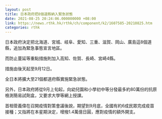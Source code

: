 ```yaml
---
layout: post
title: 日本政府把8個道縣納入緊急狀態
date: 2021-08-25 20:24:06.000000000 +08:00
link: https://news.rthk.hk/rthk/ch/component/k2/1607585-20210825.htm
categories: rthk
---
```


日本政府決定把北海道、宮城、岐阜、愛知、三重、滋賀、岡山、廣島這8個道縣，追加為緊急事態宣言地區。

而防止蔓延等重點措施則加入高知、佐賀、長崎、宮崎4縣。

措施由後天起至9月12日。

全日本將擴大至21個都道府縣實施緊急狀態。

另外，日本政府將從9月上旬起，向幼兒園和小學初中等分發最多約80萬份的抗原檢測簡易試劑盒，又要求大學等網上授課。

首相菅義偉在召開疫情對策會議後說，期望到9月底，全國有約6成民眾完成疫苗接種；又指將在本星期決定，增撥1.4萬億日圓，應對疫情的額外開支。
